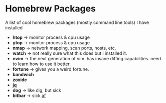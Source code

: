 # Homebrew Packages

A list of cool homebrew packages (mostly command line tools) I have installed

* __htop__ -> monitor process & cpu usage
* __ytop__ -> monitor process & cpu usage
* __nmap__ -> network mapping, scan ports, hosts, etc.
* __watch__ -> not really sure what this does but i installed it.
* __nvim__ -> the next generation of vim. has insane diffing capabilities. need to learn how to use it better.
* __fortune__ -> gives you a weird fortune.
* __bandwich__
* __zoxide__
* __jq__
* __dog__ -> like dig, but sick
* __bitbar__ -> sick [af](https://github.com/matryer/bitbar)

